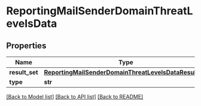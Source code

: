 # ReportingMailSenderDomainThreatLevelsData

## Properties
Name | Type | Description | Notes
------------ | ------------- | ------------- | -------------
**result_set** | [**ReportingMailSenderDomainThreatLevelsDataResultSet**](ReportingMailSenderDomainThreatLevelsDataResultSet.md) |  | [optional] 
**type** | **str** |  | [optional] 

[[Back to Model list]](../README.md#documentation-for-models) [[Back to API list]](../README.md#documentation-for-api-endpoints) [[Back to README]](../README.md)

